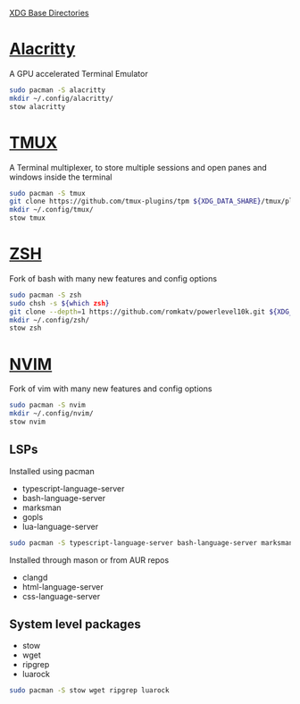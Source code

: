 [XDG Base Directories](https://wiki.archlinux.org/title/XDG_Base_Directory)

# [Alacritty](https://github.com/alacritty/alacritty)
A GPU accelerated Terminal Emulator
```bash
sudo pacman -S alacritty
mkdir ~/.config/alacritty/
stow alacritty
```

# [TMUX](https://github.com/tmux/tmux/wiki)
A Terminal multiplexer, to store multiple sessions and open panes and windows inside the terminal
```bash
sudo pacman -S tmux
git clone https://github.com/tmux-plugins/tpm ${XDG_DATA_SHARE}/tmux/plugins/tpm
mkdir ~/.config/tmux/
stow tmux
```

# [ZSH](https://www.zsh.org/)
Fork of bash with many new features and config options
```bash
sudo pacman -S zsh
sudo chsh -s ${which zsh}
git clone --depth=1 https://github.com/romkatv/powerlevel10k.git ${XDG_DATA_SHARE}/powerlevel10k
mkdir ~/.config/zsh/
stow zsh
```

# [NVIM](https://github.com/neovim/neovim)
Fork of vim with many new features and config options
```bash
sudo pacman -S nvim
mkdir ~/.config/nvim/
stow nvim
```

## LSPs
Installed using pacman 
- typescript-language-server
- bash-language-server
- marksman
- gopls
- lua-language-server

```bash
sudo pacman -S typescript-language-server bash-language-server marksman gopls lua-language-server
```

Installed through mason or from AUR repos
- clangd
- html-language-server
- css-language-server

## System level packages
- stow
- wget
- ripgrep
- luarock
```bash
sudo pacman -S stow wget ripgrep luarock
```

